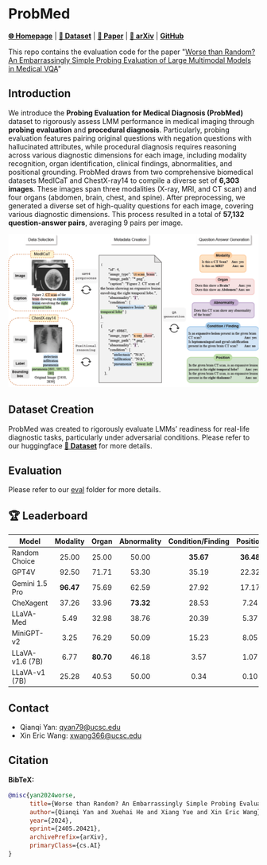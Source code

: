 # ProbMed

[**🌐 Homepage**](https://jackie-2000.github.io/probmed.github.io/) | [**🤗 Dataset**](https://huggingface.co/datasets/rippleripple/ProbMed) | [**🤗 Paper**](https://arxiv.org/pdf/2405.20421) | [**📖 arXiv**](https://arxiv.org/abs/2405.20421) | [**GitHub**](https://github.com/eric-ai-lab/ProbMed/)


This repo contains the evaluation code for the paper "[Worse than Random? An Embarrassingly Simple Probing Evaluation of Large Multimodal Models in Medical VQA]([https://arxiv.org/pdf/2311.16502.pdf](https://github.com/eric-ai-lab/ProbMed/))"


## Introduction
We introduce the <b>Probing Evaluation for Medical Diagnosis (ProbMed)</b> dataset to rigorously assess LMM performance in medical imaging through <b>probing evaluation</b> and <b>procedural diagnosis</b>. Particularly, probing evaluation features pairing original questions with negation questions with hallucinated attributes, while procedural diagnosis requires reasoning across various diagnostic dimensions for each image, including modality recognition, organ identification, clinical findings, abnormalities, and positional grounding. ProbMed draws from two comprehensive biomedical datasets MedICaT and ChestX-ray14 to compile a diverse set of <b>6,303 images</b>. These images span three modalities (X-ray, MRI, and CT scan) and four organs (abdomen, brain, chest, and spine). After preprocessing, we generated a diverse set of high-quality questions for each image, covering various diagnostic dimensions. This process resulted in a total of <b>57,132 question-answer pairs</b>, averaging 9 pairs per image.

![Alt text](image.png)

## Dataset Creation

ProbMed was created to rigorously evaluate LMMs’ readiness for real-life diagnostic tasks, particularly under adversarial conditions. Please refer to our huggingface [**🤗 Dataset**](https://huggingface.co/datasets/rippleripple/ProbMed) for more details.

## Evaluation
Please refer to our [eval](eval)
 folder for more details.

## 🏆 Leaderboard
| Model           | Modality  | Organ     | Abnormality | Condition/Finding | Position | 
|-----------------|:---------:|:---------:|:-----------:|:-----------------:|:--------:|
| Random Choice   | 25.00	    | 25.00	    | 50.00	      | **35.67**	        | **36.48**|
| GPT4V           | 92.50	    | 71.71	    | 53.30	      | 35.19	            | 22.32    |
| Gemini 1.5 Pro  | **96.47** | 75.69	    | 62.59	      | 27.92	            | 17.17    |
| CheXagent       | 37.26	    | 33.96	    | **73.32**	  | 28.53	            | 7.24     |
| LLaVA-Med       | 5.49	     | 32.98	    | 38.76	      | 20.39	            | 5.37     |
| MiniGPT-v2      | 3.25	     | 76.29	    | 50.09	      | 15.23	            | 8.05     |
| LLaVA-v1.6 (7B) | 6.77	     | **80.70**	| 46.18	      | 3.57	             | 1.07     |
| LLaVA-v1 (7B)   | 25.28	    | 40.53	    | 50.00	      | 0.34		            | 0.10     |

## Contact
- Qianqi Yan: qyan79@ucsc.edu
- Xin Eric Wang: xwang366@ucsc.edu

## Citation

**BibTeX:**
```bibtex
@misc{yan2024worse,
      title={Worse than Random? An Embarrassingly Simple Probing Evaluation of Large Multimodal Models in Medical VQA}, 
      author={Qianqi Yan and Xuehai He and Xiang Yue and Xin Eric Wang},
      year={2024},
      eprint={2405.20421},
      archivePrefix={arXiv},
      primaryClass={cs.AI}
}
```
